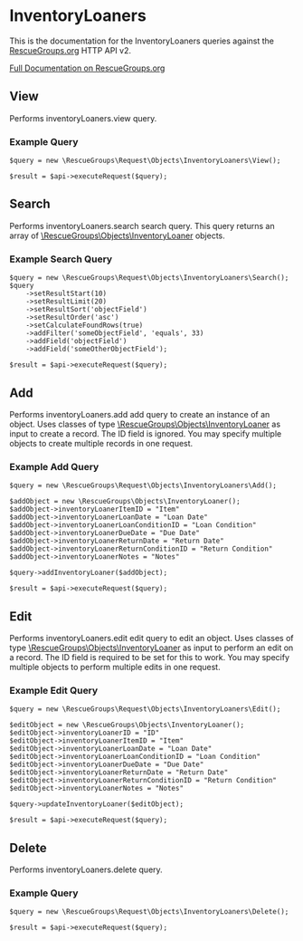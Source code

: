 # InventoryLoaners

This is the documentation for the InventoryLoaners queries against the [RescueGroups.org](https://www.rescuegroups.org/) HTTP API v2.

[Full Documentation on RescueGroups.org](https://userguide.rescuegroups.org/display/APIDG/Object+definitions#Objectdefinitions-inventoryLoaners)

## View






Performs inventoryLoaners.view query.

### Example Query

    $query = new \RescueGroups\Request\Objects\InventoryLoaners\View();

    $result = $api->executeRequest($query);


## Search

Performs inventoryLoaners.search search query. This query returns an array of [\RescueGroups\Objects\InventoryLoaner](../../src/Objects/InventoryLoaner.php) objects.

### Example Search Query

    $query = new \RescueGroups\Request\Objects\InventoryLoaners\Search();
    $query
        ->setResultStart(10)
        ->setResultLimit(20)
        ->setResultSort('objectField')
        ->setResultOrder('asc')
        ->setCalculateFoundRows(true)
        ->addFilter('someObjectField', 'equals', 33)
        ->addField('objectField')
        ->addField('someOtherObjectField');

    $result = $api->executeRequest($query);






## Add




Performs inventoryLoaners.add add query to create an instance of an object. Uses classes of type [\RescueGroups\Objects\InventoryLoaner](../../src/Objects/InventoryLoaner.php) as input to create a record. The ID field is ignored. You may specify multiple objects to create multiple records in one request.

### Example Add Query

    $query = new \RescueGroups\Request\Objects\InventoryLoaners\Add();

    $addObject = new \RescueGroups\Objects\InventoryLoaner();
    $addObject->inventoryLoanerItemID = "Item"
    $addObject->inventoryLoanerLoanDate = "Loan Date"
    $addObject->inventoryLoanerLoanConditionID = "Loan Condition"
    $addObject->inventoryLoanerDueDate = "Due Date"
    $addObject->inventoryLoanerReturnDate = "Return Date"
    $addObject->inventoryLoanerReturnConditionID = "Return Condition"
    $addObject->inventoryLoanerNotes = "Notes"

    $query->addInventoryLoaner($addObject);

    $result = $api->executeRequest($query);



## Edit



Performs inventoryLoaners.edit edit query to edit an object. Uses classes of type [\RescueGroups\Objects\InventoryLoaner](../../src/Objects/InventoryLoaner.php) as input to perform an edit on a record. The ID field is required to be set for this to work. You may specify multiple objects to perform multiple edits in one request.

### Example Edit Query

    $query = new \RescueGroups\Request\Objects\InventoryLoaners\Edit();

    $editObject = new \RescueGroups\Objects\InventoryLoaner();
    $editObject->inventoryLoanerID = "ID"
    $editObject->inventoryLoanerItemID = "Item"
    $editObject->inventoryLoanerLoanDate = "Loan Date"
    $editObject->inventoryLoanerLoanConditionID = "Loan Condition"
    $editObject->inventoryLoanerDueDate = "Due Date"
    $editObject->inventoryLoanerReturnDate = "Return Date"
    $editObject->inventoryLoanerReturnConditionID = "Return Condition"
    $editObject->inventoryLoanerNotes = "Notes"

    $query->updateInventoryLoaner($editObject);

    $result = $api->executeRequest($query);




## Delete






Performs inventoryLoaners.delete query.

### Example Query

    $query = new \RescueGroups\Request\Objects\InventoryLoaners\Delete();

    $result = $api->executeRequest($query);



